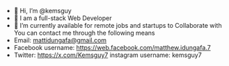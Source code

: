 - 👋 Hi, I’m @kemsguy
- 👀 I am a full-stack Web Developer 
- 🌱 I’m currently available for remote jobs and
   startups to Collaborate with
You can contact me through the following means
- Email: mattidungafa@gmail.com
- Facebook username: https://web.facebook.com/matthew.idungafa.7
- Twitter: https://x.com/Kemsguy7
instagram username: kemsguy7

